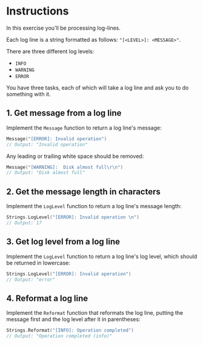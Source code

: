 # Instructions

In this exercise you'll be processing log-lines.

Each log line is a string formatted as follows: `"[<LEVEL>]: <MESSAGE>"`.

There are three different log levels:

- `INFO`
- `WARNING`
- `ERROR`

You have three tasks, each of which will take a log line and ask you to do something with it.

## 1. Get message from a log line

Implement the `Message` function to return a log line's message:

```go
Message("[ERROR]: Invalid operation")
// Output: "Invalid operation"
```

Any leading or trailing white space should be removed:

```go
Message("[WARNING]:  Disk almost full\r\n")
// Output: "Disk almost full"
```

## 2. Get the message length in characters

Implement the `LogLevel` function to return a log line's message length:

```go
Strings.LogLevel("[ERROR]: Invalid operation \n")
// Output: 17
```

## 3. Get log level from a log line

Implement the `LogLevel` function to return a log line's log level, which should be returned in lowercase:

```go
Strings.LogLevel("[ERROR]: Invalid operation")
// Output: "error"
```

## 4. Reformat a log line

Implement the `Reformat` function that reformats the log line, putting the message first and the log level after it in parentheses:

```go
Strings.Reformat("[INFO]: Operation completed")
// Output: "Operation completed (info)"
```
